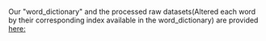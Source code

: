Our "word_dictionary" and the processed raw datasets(Altered each word by their corresponding index available in the word_dictionary) are provided 
<a href="https://drive.google.com/drive/folders/1IJzjDNYHeTMEhyoGXMKHc3e5-i4Ns95y?usp=sharing" target="_blank"> here: </a>
